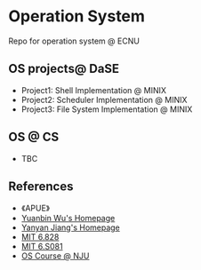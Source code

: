 # Operation System
Repo for operation system @ ECNU

## OS projects@ DaSE
- Project1: Shell Implementation @ MINIX
- Project2: Scheduler Implementation @ MINIX
- Project3: File System Implementation @ MINIX


## OS @ CS
- TBC

## References
- 《APUE》
- [Yuanbin Wu's Homepage](http://ybwu.org/)
- [Yanyan Jiang's Homepage](http://ics.nju.edu.cn/~jyy/)
- [MIT 6.828](https://pdos.csail.mit.edu/6.828/2014/index.html)
- [MIT 6.S081](https://pdos.csail.mit.edu/6.828/2019/index.html)
- [OS Course @ NJU](https://www.bilibili.com/video/av89733537)
